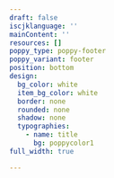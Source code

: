 ```yaml
---
draft: false
iscjklanguage: ''
mainContent: ''
resources: []
poppy_type: poppy-footer
poppy_variant: footer
position: bottom
design:
  bg_color: white
  item_bg_color: white
  border: none
  rounded: none
  shadow: none
  typographies:
    - name: title
      bg: poppycolor1
full_width: true

---
```

